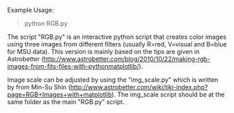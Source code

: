 Example Usage: 
> python RGB.py 



The script "RGB.py" is an interactive python script that creates color images using three images from different filters (usually R=red, V=visual and B=blue for MSU data). 
This version is mainly based on the tips are given in Astrobetter (http://www.astrobetter.com/blog/2010/10/22/making-rgb-images-from-fits-files-with-pythonmatplotlib/). 

Image scale can be adjusted by using the "img_scale.py"  which is written by from Min-Su Shin (http://www.astrobetter.com/wiki/tiki-index.php?page=RGB+Images+with+matplotlib).  The img_scale script should be at the same folder as the main "RGB.py" script.
